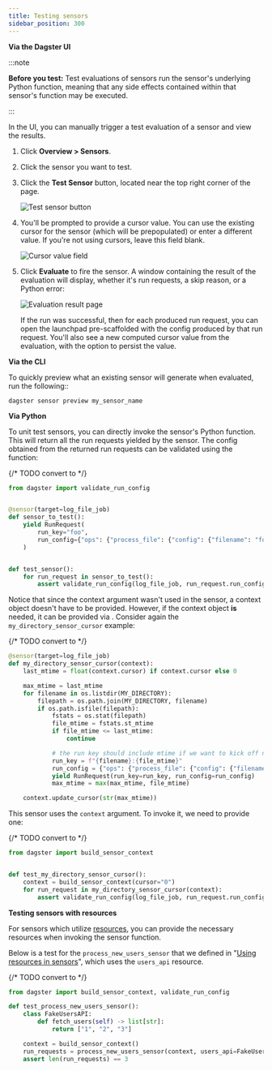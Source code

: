 ```yaml
---
title: Testing sensors
sidebar_position: 300
---
```


<Tabs>
<TabItem value="Via the Dagster UI">

**Via the Dagster UI**

:::note

**Before you test:** Test evaluations of sensors run the sensor's underlying Python function, meaning that any side effects contained within that sensor's function may be executed.

:::

In the UI, you can manually trigger a test evaluation of a sensor and view the results.

1. Click **Overview > Sensors**.

2. Click the sensor you want to test.

3. Click the **Test Sensor** button, located near the top right corner of the page.

    ![Test sensor button](/images/guides/automate/sensors/test-sensor-button.png)

4. You'll be prompted to provide a cursor value. You can use the existing cursor for the sensor (which will be prepopulated) or enter a different value. If you're not using cursors, leave this field blank.

    ![Cursor value field](/images/guides/automate/sensors/provide-cursor-page.png)

5. Click **Evaluate** to fire the sensor. A window containing the result of the evaluation will display, whether it's run requests, a skip reason, or a Python error:

    ![Evaluation result page](/images/guides/automate/sensors/eval-result-page.png)

   If the run was successful, then for each produced run request, you can open the launchpad pre-scaffolded with the config produced by that run request. You'll also see a new computed cursor value from the evaluation, with the option to persist the value.

</TabItem>
<TabItem value="Via the CLI">

**Via the CLI**

To quickly preview what an existing sensor will generate when evaluated, run the following::

```shell
dagster sensor preview my_sensor_name
```

</TabItem>
<TabItem value="Via Python">

**Via Python**

To unit test sensors, you can directly invoke the sensor's Python function. This will return all the run requests yielded by the sensor. The config obtained from the returned run requests can be validated using the <PyObject section="execution" module="dagster" object="validate_run_config" /> function:

{/* TODO convert to <CodeExample> */}
```python file=concepts/partitions_schedules_sensors/sensors/sensors.py startafter=start_sensor_testing endbefore=end_sensor_testing
from dagster import validate_run_config


@sensor(target=log_file_job)
def sensor_to_test():
    yield RunRequest(
        run_key="foo",
        run_config={"ops": {"process_file": {"config": {"filename": "foo"}}}},
    )


def test_sensor():
    for run_request in sensor_to_test():
        assert validate_run_config(log_file_job, run_request.run_config)
```

Notice that since the context argument wasn't used in the sensor, a context object doesn't have to be provided. However, if the context object **is** needed, it can be provided via <PyObject section="schedules-sensors" module="dagster" object="build_sensor_context" />. Consider again the `my_directory_sensor_cursor` example:

{/* TODO convert to <CodeExample> */}
```python file=concepts/partitions_schedules_sensors/sensors/sensors.py startafter=start_cursor_sensors_marker endbefore=end_cursor_sensors_marker
@sensor(target=log_file_job)
def my_directory_sensor_cursor(context):
    last_mtime = float(context.cursor) if context.cursor else 0

    max_mtime = last_mtime
    for filename in os.listdir(MY_DIRECTORY):
        filepath = os.path.join(MY_DIRECTORY, filename)
        if os.path.isfile(filepath):
            fstats = os.stat(filepath)
            file_mtime = fstats.st_mtime
            if file_mtime <= last_mtime:
                continue

            # the run key should include mtime if we want to kick off new runs based on file modifications
            run_key = f"{filename}:{file_mtime}"
            run_config = {"ops": {"process_file": {"config": {"filename": filename}}}}
            yield RunRequest(run_key=run_key, run_config=run_config)
            max_mtime = max(max_mtime, file_mtime)

    context.update_cursor(str(max_mtime))
```

This sensor uses the `context` argument. To invoke it, we need to provide one:

{/* TODO convert to <CodeExample> */}
```python file=concepts/partitions_schedules_sensors/sensors/sensors.py startafter=start_sensor_testing_with_context endbefore=end_sensor_testing_with_context
from dagster import build_sensor_context


def test_my_directory_sensor_cursor():
    context = build_sensor_context(cursor="0")
    for run_request in my_directory_sensor_cursor(context):
        assert validate_run_config(log_file_job, run_request.run_config)
```

**Testing sensors with resources**

For sensors which utilize [resources](/guides/build/external-resources/), you can provide the necessary resources when invoking the sensor function.

Below is a test for the `process_new_users_sensor` that we defined in "[Using resources in sensors](using-resources-in-sensors)", which uses the `users_api` resource.

{/* TODO convert to <CodeExample> */}
```python file=/concepts/resources/pythonic_resources.py startafter=start_test_resource_on_sensor endbefore=end_test_resource_on_sensor dedent=4
from dagster import build_sensor_context, validate_run_config

def test_process_new_users_sensor():
    class FakeUsersAPI:
        def fetch_users(self) -> list[str]:
            return ["1", "2", "3"]

    context = build_sensor_context()
    run_requests = process_new_users_sensor(context, users_api=FakeUsersAPI())
    assert len(run_requests) == 3
```

</TabItem>
</Tabs>